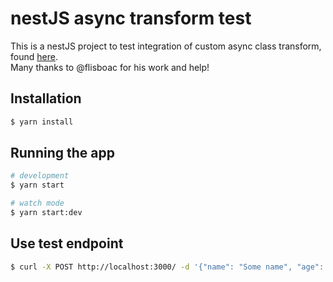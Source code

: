 # nestJS async transform test

This is a nestJS project to test integration of custom async class transform, found [here](https://gist.github.com/flisboac/6af02b5254088558362757593dc54f9c).   
Many thanks to @flisboac for his work and help!

## Installation

```bash
$ yarn install
```

## Running the app

```bash
# development
$ yarn start

# watch mode
$ yarn start:dev
```

## Use test endpoint
```bash
$ curl -X POST http://localhost:3000/ -d '{"name": "Some name", "age": 3, "size": 10}' -H "Content-Type: application/json"
```
